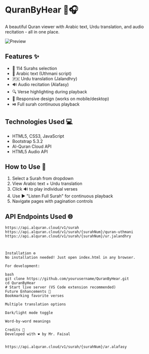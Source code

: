 # QuranByHear 📖🎧

A beautiful Quran viewer with Arabic text, Urdu translation, and audio recitation - all in one place.

![Preview](https://i.imgur.com/JK7w3E8.png) 

## Features ✨

- 📜 114 Surahs selection
- 🕌 Arabic text (Uthmani script)
- 🇵🇰 Urdu translation (Jalandhry)
- 🔊 Audio recitation (Alafasy)
- 🔍 Verse highlighting during playback
- 📱 Responsive design (works on mobile/desktop)
- ⏯️ Full surah continuous playback

## Technologies Used 💻

- HTML5, CSS3, JavaScript
- Bootstrap 5.3.2
- Al-Quran Cloud API
- HTML5 Audio API

## How to Use 🚀

1. Select a Surah from dropdown
2. View Arabic text + Urdu translation
3. Click 🔊 to play individual verses
4. Use ▶️ "Listen Full Surah" for continuous playback
5. Navigate pages with pagination controls

## API Endpoints Used 🌐

```plaintext
https://api.alquran.cloud/v1/surah
https://api.alquran.cloud/v1/surah/{surahNum}/quran-uthmani
https://api.alquran.cloud/v1/surah/{surahNum}/ur.jalandhry



Installation ⚙️
No installation needed! Just open index.html in any browser.

For development:

bash
git clone https://github.com/yourusername/QuranByHear.git
cd QuranByHear
# Start live server (VS Code extension recommended)
Future Enhancements 🔮
Bookmarking favorite verses

Multiple translation options

Dark/light mode toggle

Word-by-word meanings

Credits 🙏
Developed with ❤️ by Mr. Faisal


https://api.alquran.cloud/v1/surah/{surahNum}/ar.alafasy
